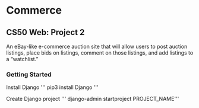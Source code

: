 # Commerce
## CS50 Web: Project 2

An eBay-like e-commerce auction site that will allow users to post auction listings, place bids on listings, comment on those listings, and add listings to a “watchlist.”

### Getting Started
Install Django
'''
pip3 install Django
'''

Create Django project
''' django-admin startproject PROJECT_NAME'''
